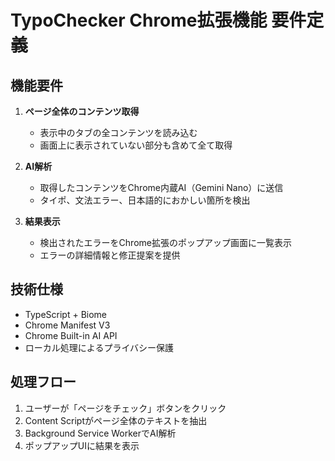 # TypoChecker Chrome拡張機能 要件定義

## 機能要件
1. **ページ全体のコンテンツ取得**
   - 表示中のタブの全コンテンツを読み込む
   - 画面上に表示されていない部分も含めて全て取得

2. **AI解析**
   - 取得したコンテンツをChrome内蔵AI（Gemini Nano）に送信
   - タイポ、文法エラー、日本語的におかしい箇所を検出

3. **結果表示**
   - 検出されたエラーをChrome拡張のポップアップ画面に一覧表示
   - エラーの詳細情報と修正提案を提供

## 技術仕様
- TypeScript + Biome
- Chrome Manifest V3
- Chrome Built-in AI API
- ローカル処理によるプライバシー保護

## 処理フロー
1. ユーザーが「ページをチェック」ボタンをクリック
2. Content Scriptがページ全体のテキストを抽出
3. Background Service WorkerでAI解析
4. ポップアップUIに結果を表示